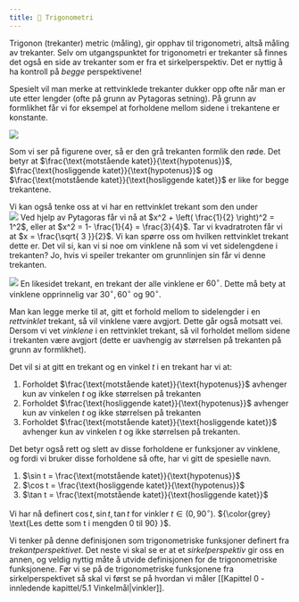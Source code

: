 ```yaml
---
title: 📄 Trigonometri
---
```

Trigonon (trekanter) metric (måling), gir opphav til trigonometri, altså måling av trekanter. Selv om utgangspunktet for trigonometri er trekanter så finnes det også en side av trekanter som er fra et sirkelperspektiv. Det er nyttig å ha kontroll på *begge* perspektivene!

Spesielt vil man merke at rettvinklede trekanter dukker opp ofte når man er ute etter lengder (ofte på grunn av Pytagoras setning). På grunn av formlikhet får vi for eksempel at forholdene mellom sidene i trekantene er konstante.

![](Files/shapes%20at%2024-08-07%2008.49.01.svg)

Som vi ser på figurene over, så er den grå trekanten formlik den røde. Det betyr at $\frac{\text{motstående katet}}{\text{hypotenus}}$, $\frac{\text{hosliggende katet}}{\text{hypotenus}}$ og $\frac{\text{motstående katet}}{\text{hosliggende katet}}$ er like for begge trekantene.

Vi kan også tenke oss at vi har en rettvinklet trekant som den under
<br> ![](Files/shapes%20at%2024-08-07%2009.35.01.svg)
Ved hjelp av Pytagoras får vi nå at $x^2 + \left( \frac{1}{2} \right)^2 = 1^2$, 
eller at
$x^2 = 1- \frac{1}{4} = \frac{3}{4}$. Tar vi kvadratroten får vi at $x = \frac{\sqrt{ 3 }}{2}$. Vi kan spørre oss om hvilken rettvinklet trekant dette er. Det vil si, kan vi si noe om vinklene nå som vi vet sidelengdene i trekanten? Jo, hvis vi speiler trekanter om grunnlinjen sin får vi denne trekanten.

![](Files/shapes%20at%2024-08-07%2009.38.50.svg)
En likesidet trekant, en trekant der alle vinklene er $60^\circ$. Dette må bety at vinklene opprinnelig var $30^\circ, 60^\circ$ og $90^\circ$.

Man kan legge merke til at, gitt et forhold mellom to sidelengder i en *rettvinklet* trekant, så vil vinklene være avgjort. Dette går også motsatt vei. Dersom vi vet *vinklene* i en rettvinklet trekant, så vil forholdet mellom sidene i trekanten være avgjort (dette er uavhengig av størrelsen på trekanten på grunn av formlikhet). 

Det vil si at gitt en trekant og en vinkel $t$ i en trekant har vi at:

1. Forholdet $\frac{\text{motstående katet}}{\text{hypotenus}}$ avhenger kun av vinkelen $t$ og ikke størrelsen på trekanten
2. Forholdet $\frac{\text{hosliggende katet}}{\text{hypotenus}}$ avhenger kun av vinkelen $t$ og ikke størrelsen på trekanten
3. Forholdet $\frac{\text{motstående katet}}{\text{hosliggende katet}}$ avhenger kun av vinkelen $t$ og ikke størrelsen på trekanten.

Det betyr også rett og slett av disse forholdene er funksjoner av vinklene, og fordi vi bruker disse forholdene så ofte, har vi gitt de spesielle navn.

1. $\sin t  = \frac{\text{motstående katet}}{\text{hypotenus}}$
2. $\cos t = \frac{\text{hosliggende katet}}{\text{hypotenus}}$
3. $\tan t = \frac{\text{motstående katet}}{\text{hosliggende katet}}$ 

Vi har nå definert $\cos t, \sin t, \tan t$ for vinkler $t \in (0, 90^\circ)$. ${\color{grey} \text{Les dette som t i mengden 0 til 90} }$.

Vi tenker på denne definisjonen som trigonometriske funksjoner definert fra *trekantperspektivet*. Det neste vi skal se er at et *sirkelperspektiv* gir oss en annen, og veldig nyttig måte å utvide definisjonen for de trigonometriske funksjonene. Før vi se på de trigonometriske funksjonene fra sirkelperspektivet så skal vi først se på hvordan vi måler [[Kapittel 0 - innledende kapittel/5.1 Vinkelmål|vinkler]].